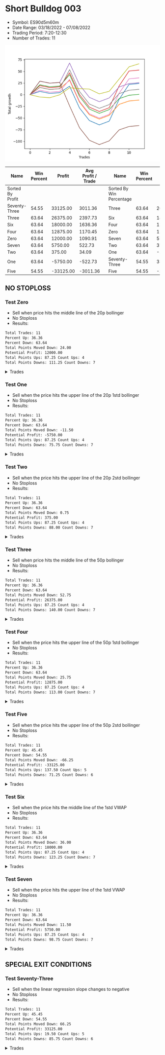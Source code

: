 # Short Bulldog 003 
- Symbol: ES90d5m60m
- Date Range: 03/18/2022 - 07/08/2022
- Trading Period: 7:20-12:30
- Number of Trades: 11

![Plot](ShortBulldog003ES90d5m60m.png)

| Name | Win Percent | Profit | Avg Profit / Trade |     | Name | Win Percent | Profit | Avg Profit / Trade |
| ---- | ----------- | ------ | ------------------ | --- | ---- | ----------- | ------ | ------------------ |
| Sorted By <br> Profit | | | | | Sorted By <br> Win Percentage ||||
| Seventy-Three | 54.55 | 33125.00 | 3011.36 |     | Three | 63.64 | 26375.00 | 2397.73 |
| Three | 63.64 | 26375.00 | 2397.73 |     | Six | 63.64 | 18000.00 | 1636.36 |
| Six | 63.64 | 18000.00 | 1636.36 |     | Four | 63.64 | 12875.00 | 1170.45 |
| Four | 63.64 | 12875.00 | 1170.45 |     | Zero | 63.64 | 12000.00 | 1090.91 |
| Zero | 63.64 | 12000.00 | 1090.91 |     | Seven | 63.64 | 5750.00 | 522.73 |
| Seven | 63.64 | 5750.00 | 522.73 |     | Two | 63.64 | 375.00 | 34.09 |
| Two | 63.64 | 375.00 | 34.09 |     | One | 63.64 | -5750.00 | -522.73 |
| One | 63.64 | -5750.00 | -522.73 |     | Seventy-Three | 54.55 | 33125.00 | 3011.36 |
| Five | 54.55 | -33125.00 | -3011.36 |     | Five | 54.55 | -33125.00 | -3011.36 |

## NO STOPLOSS

### Test Zero
* Sell when price hits the middle line of the 20p bollinger
* No Stoploss
* Results:
```
Total Trades: 11
Percent Up: 36.36
Percent Down: 63.64
Total Points Moved Down: 24.00
Potential Profit: 12000.00
Total Points Ups: 87.25 Count Ups: 4
Total Points Downs: 111.25 Count Downs: 7
```

<details><summary>Trades</summary>

<code>In: 2022-03-25 07:25:00		Out: 2022-03-25 08:01:45		Total Position Time: 36:45		Total Move Down: 7.00		Total to Date: 7.00</code> <br />
<code>In: 2022-03-28 12:00:00		Out: 2022-03-28 12:46:00		Total Position Time: 46:00		Total Move Down: -4.25		Total to Date: 2.75</code> <br />
<code>In: 2022-04-07 12:15:00		Out: 2022-04-07 12:46:00		Total Position Time: 31:00		Total Move Down: 1.50		Total to Date: 4.25</code> <br />
<code>In: 2022-05-04 11:05:00		Out: 2022-05-04 11:07:15		Total Position Time: 02:15		Total Move Down: 14.00		Total to Date: 18.25</code> <br />
<code>In: 2022-05-04 11:55:00		Out: 2022-05-04 12:46:00		Total Position Time: 51:00		Total Move Down: -46.75		Total to Date: -28.50</code> <br />
<code>In: 2022-05-04 12:15:00		Out: 2022-05-04 12:46:00		Total Position Time: 31:00		Total Move Down: -27.00		Total to Date: -55.50</code> <br />
<code>In: 2022-05-25 11:35:00		Out: 2022-05-25 12:35:55		Total Position Time: 60:55		Total Move Down: -9.25		Total to Date: -64.75</code> <br />
<code>In: 2022-05-31 09:05:00		Out: 2022-05-31 10:05:55		Total Position Time: 60:55		Total Move Down: 8.00		Total to Date: -56.75</code> <br />
<code>In: 2022-06-15 11:45:00		Out: 2022-06-15 11:58:05		Total Position Time: 13:05		Total Move Down: 46.75		Total to Date: -10.00</code> <br />
<code>In: 2022-06-15 11:50:00		Out: 2022-06-15 11:58:05		Total Position Time: 08:05		Total Move Down: 32.00		Total to Date: 22.00</code> <br />
<code>In: 2022-07-06 11:45:00		Out: 2022-07-06 12:45:55		Total Position Time: 60:55		Total Move Down: 2.00		Total to Date: 24.00</code> <br />


</details>

### Test One
* Sell when the price hits the upper line of the 20p 1std bollinger
* No Stoploss
* Results:
```
Total Trades: 11
Percent Up: 36.36
Percent Down: 63.64
Total Points Moved Down: -11.50
Potential Profit: -5750.00
Total Points Ups: 87.25 Count Ups: 4
Total Points Downs: 75.75 Count Downs: 7
```

<details><summary>Trades</summary>

<code>In: 2022-03-25 07:25:00		Out: 2022-03-25 08:09:20		Total Position Time: 44:20		Total Move Down: 15.50		Total to Date: 15.50</code> <br />
<code>In: 2022-03-28 12:00:00		Out: 2022-03-28 12:46:00		Total Position Time: 46:00		Total Move Down: -4.25		Total to Date: 11.25</code> <br />
<code>In: 2022-04-07 12:15:00		Out: 2022-04-07 12:46:00		Total Position Time: 31:00		Total Move Down: 1.50		Total to Date: 12.75</code> <br />
<code>In: 2022-05-04 11:05:00		Out: 2022-05-04 11:07:20		Total Position Time: 02:20		Total Move Down: 18.00		Total to Date: 30.75</code> <br />
<code>In: 2022-05-04 11:55:00		Out: 2022-05-04 12:46:00		Total Position Time: 51:00		Total Move Down: -46.75		Total to Date: -16.00</code> <br />
<code>In: 2022-05-04 12:15:00		Out: 2022-05-04 12:46:00		Total Position Time: 31:00		Total Move Down: -27.00		Total to Date: -43.00</code> <br />
<code>In: 2022-05-25 11:35:00		Out: 2022-05-25 12:35:55		Total Position Time: 60:55		Total Move Down: -9.25		Total to Date: -52.25</code> <br />
<code>In: 2022-05-31 09:05:00		Out: 2022-05-31 10:05:55		Total Position Time: 60:55		Total Move Down: 8.00		Total to Date: -44.25</code> <br />
<code>In: 2022-06-15 11:45:00		Out: 2022-06-15 12:45:55		Total Position Time: 60:55		Total Move Down: 23.50		Total to Date: -20.75</code> <br />
<code>In: 2022-06-15 11:50:00		Out: 2022-06-15 12:46:00		Total Position Time: 56:00		Total Move Down: 7.25		Total to Date: -13.50</code> <br />
<code>In: 2022-07-06 11:45:00		Out: 2022-07-06 12:45:55		Total Position Time: 60:55		Total Move Down: 2.00		Total to Date: -11.50</code> <br />


</details>

### Test Two
* Sell when the price hits the upper line of the 20p 2std bollinger
* No Stoploss
* Results:
```
Total Trades: 11
Percent Up: 36.36
Percent Down: 63.64
Total Points Moved Down: 0.75
Potential Profit: 375.00
Total Points Ups: 87.25 Count Ups: 4
Total Points Downs: 88.00 Count Downs: 7
```

<details><summary>Trades</summary>

<code>In: 2022-03-25 07:25:00		Out: 2022-03-25 08:10:45		Total Position Time: 45:45		Total Move Down: 21.25		Total to Date: 21.25</code> <br />
<code>In: 2022-03-28 12:00:00		Out: 2022-03-28 12:46:00		Total Position Time: 46:00		Total Move Down: -4.25		Total to Date: 17.00</code> <br />
<code>In: 2022-04-07 12:15:00		Out: 2022-04-07 12:46:00		Total Position Time: 31:00		Total Move Down: 1.50		Total to Date: 18.50</code> <br />
<code>In: 2022-05-04 11:05:00		Out: 2022-05-04 11:07:40		Total Position Time: 02:40		Total Move Down: 24.50		Total to Date: 43.00</code> <br />
<code>In: 2022-05-04 11:55:00		Out: 2022-05-04 12:46:00		Total Position Time: 51:00		Total Move Down: -46.75		Total to Date: -3.75</code> <br />
<code>In: 2022-05-04 12:15:00		Out: 2022-05-04 12:46:00		Total Position Time: 31:00		Total Move Down: -27.00		Total to Date: -30.75</code> <br />
<code>In: 2022-05-25 11:35:00		Out: 2022-05-25 12:35:55		Total Position Time: 60:55		Total Move Down: -9.25		Total to Date: -40.00</code> <br />
<code>In: 2022-05-31 09:05:00		Out: 2022-05-31 10:05:55		Total Position Time: 60:55		Total Move Down: 8.00		Total to Date: -32.00</code> <br />
<code>In: 2022-06-15 11:45:00		Out: 2022-06-15 12:45:55		Total Position Time: 60:55		Total Move Down: 23.50		Total to Date: -8.50</code> <br />
<code>In: 2022-06-15 11:50:00		Out: 2022-06-15 12:46:00		Total Position Time: 56:00		Total Move Down: 7.25		Total to Date: -1.25</code> <br />
<code>In: 2022-07-06 11:45:00		Out: 2022-07-06 12:45:55		Total Position Time: 60:55		Total Move Down: 2.00		Total to Date: 0.75</code> <br />


</details>

### Test Three
* Sell when price hits the middle line of the 50p bollinger
* No Stoploss
* Results:
```
Total Trades: 11
Percent Up: 36.36
Percent Down: 63.64
Total Points Moved Down: 52.75
Potential Profit: 26375.00
Total Points Ups: 87.25 Count Ups: 4
Total Points Downs: 140.00 Count Downs: 7
```

<details><summary>Trades</summary>

<code>In: 2022-03-25 07:25:00		Out: 2022-03-25 08:10:15		Total Position Time: 45:15		Total Move Down: 19.50		Total to Date: 19.50</code> <br />
<code>In: 2022-03-28 12:00:00		Out: 2022-03-28 12:46:00		Total Position Time: 46:00		Total Move Down: -4.25		Total to Date: 15.25</code> <br />
<code>In: 2022-04-07 12:15:00		Out: 2022-04-07 12:46:00		Total Position Time: 31:00		Total Move Down: 1.50		Total to Date: 16.75</code> <br />
<code>In: 2022-05-04 11:05:00		Out: 2022-05-04 11:20:50		Total Position Time: 15:50		Total Move Down: 30.25		Total to Date: 47.00</code> <br />
<code>In: 2022-05-04 11:55:00		Out: 2022-05-04 12:46:00		Total Position Time: 51:00		Total Move Down: -46.75		Total to Date: 0.25</code> <br />
<code>In: 2022-05-04 12:15:00		Out: 2022-05-04 12:46:00		Total Position Time: 31:00		Total Move Down: -27.00		Total to Date: -26.75</code> <br />
<code>In: 2022-05-25 11:35:00		Out: 2022-05-25 12:35:55		Total Position Time: 60:55		Total Move Down: -9.25		Total to Date: -36.00</code> <br />
<code>In: 2022-05-31 09:05:00		Out: 2022-05-31 10:05:55		Total Position Time: 60:55		Total Move Down: 8.00		Total to Date: -28.00</code> <br />
<code>In: 2022-06-15 11:45:00		Out: 2022-06-15 11:58:05		Total Position Time: 13:05		Total Move Down: 46.75		Total to Date: 18.75</code> <br />
<code>In: 2022-06-15 11:50:00		Out: 2022-06-15 11:58:05		Total Position Time: 08:05		Total Move Down: 32.00		Total to Date: 50.75</code> <br />
<code>In: 2022-07-06 11:45:00		Out: 2022-07-06 12:45:55		Total Position Time: 60:55		Total Move Down: 2.00		Total to Date: 52.75</code> <br />


</details>

### Test Four
* Sell when the price hits the upper line of the 50p 1std bollinger
* No Stoploss
* Results:
```
Total Trades: 11
Percent Up: 36.36
Percent Down: 63.64
Total Points Moved Down: 25.75
Potential Profit: 12875.00
Total Points Ups: 87.25 Count Ups: 4
Total Points Downs: 113.00 Count Downs: 7
```

<details><summary>Trades</summary>

<code>In: 2022-03-25 07:25:00		Out: 2022-03-25 08:25:55		Total Position Time: 60:55		Total Move Down: 29.00		Total to Date: 29.00</code> <br />
<code>In: 2022-03-28 12:00:00		Out: 2022-03-28 12:46:00		Total Position Time: 46:00		Total Move Down: -4.25		Total to Date: 24.75</code> <br />
<code>In: 2022-04-07 12:15:00		Out: 2022-04-07 12:46:00		Total Position Time: 31:00		Total Move Down: 1.50		Total to Date: 26.25</code> <br />
<code>In: 2022-05-04 11:05:00		Out: 2022-05-04 11:34:10		Total Position Time: 29:10		Total Move Down: 41.75		Total to Date: 68.00</code> <br />
<code>In: 2022-05-04 11:55:00		Out: 2022-05-04 12:46:00		Total Position Time: 51:00		Total Move Down: -46.75		Total to Date: 21.25</code> <br />
<code>In: 2022-05-04 12:15:00		Out: 2022-05-04 12:46:00		Total Position Time: 31:00		Total Move Down: -27.00		Total to Date: -5.75</code> <br />
<code>In: 2022-05-25 11:35:00		Out: 2022-05-25 12:35:55		Total Position Time: 60:55		Total Move Down: -9.25		Total to Date: -15.00</code> <br />
<code>In: 2022-05-31 09:05:00		Out: 2022-05-31 10:05:55		Total Position Time: 60:55		Total Move Down: 8.00		Total to Date: -7.00</code> <br />
<code>In: 2022-06-15 11:45:00		Out: 2022-06-15 12:45:55		Total Position Time: 60:55		Total Move Down: 23.50		Total to Date: 16.50</code> <br />
<code>In: 2022-06-15 11:50:00		Out: 2022-06-15 12:46:00		Total Position Time: 56:00		Total Move Down: 7.25		Total to Date: 23.75</code> <br />
<code>In: 2022-07-06 11:45:00		Out: 2022-07-06 12:45:55		Total Position Time: 60:55		Total Move Down: 2.00		Total to Date: 25.75</code> <br />


</details>

### Test Five
* Sell when the price hits the upper line of the 50p 2std bollinger
* No Stoploss
* Results:
```
Total Trades: 11
Percent Up: 45.45
Percent Down: 54.55
Total Points Moved Down: -66.25
Potential Profit: -33125.00
Total Points Ups: 137.50 Count Ups: 5
Total Points Downs: 71.25 Count Downs: 6
```

<details><summary>Trades</summary>

<code>In: 2022-03-25 07:25:00		Out: 2022-03-25 08:25:55		Total Position Time: 60:55		Total Move Down: 29.00		Total to Date: 29.00</code> <br />
<code>In: 2022-03-28 12:00:00		Out: 2022-03-28 12:46:00		Total Position Time: 46:00		Total Move Down: -4.25		Total to Date: 24.75</code> <br />
<code>In: 2022-04-07 12:15:00		Out: 2022-04-07 12:46:00		Total Position Time: 31:00		Total Move Down: 1.50		Total to Date: 26.25</code> <br />
<code>In: 2022-05-04 11:05:00		Out: 2022-05-04 12:05:55		Total Position Time: 60:55		Total Move Down: -50.25		Total to Date: -24.00</code> <br />
<code>In: 2022-05-04 11:55:00		Out: 2022-05-04 12:46:00		Total Position Time: 51:00		Total Move Down: -46.75		Total to Date: -70.75</code> <br />
<code>In: 2022-05-04 12:15:00		Out: 2022-05-04 12:46:00		Total Position Time: 31:00		Total Move Down: -27.00		Total to Date: -97.75</code> <br />
<code>In: 2022-05-25 11:35:00		Out: 2022-05-25 12:35:55		Total Position Time: 60:55		Total Move Down: -9.25		Total to Date: -107.00</code> <br />
<code>In: 2022-05-31 09:05:00		Out: 2022-05-31 10:05:55		Total Position Time: 60:55		Total Move Down: 8.00		Total to Date: -99.00</code> <br />
<code>In: 2022-06-15 11:45:00		Out: 2022-06-15 12:45:55		Total Position Time: 60:55		Total Move Down: 23.50		Total to Date: -75.50</code> <br />
<code>In: 2022-06-15 11:50:00		Out: 2022-06-15 12:46:00		Total Position Time: 56:00		Total Move Down: 7.25		Total to Date: -68.25</code> <br />
<code>In: 2022-07-06 11:45:00		Out: 2022-07-06 12:45:55		Total Position Time: 60:55		Total Move Down: 2.00		Total to Date: -66.25</code> <br />


</details>

### Test Six
* Sell when the price hits the middle line of the 1std VWAP
* No Stoploss
* Results:
```
Total Trades: 11
Percent Up: 36.36
Percent Down: 63.64
Total Points Moved Down: 36.00
Potential Profit: 18000.00
Total Points Ups: 87.25 Count Ups: 4
Total Points Downs: 123.25 Count Downs: 7
```

<details><summary>Trades</summary>

<code>In: 2022-03-25 07:25:00		Out: 2022-03-25 08:08:15		Total Position Time: 43:15		Total Move Down: 9.50		Total to Date: 9.50</code> <br />
<code>In: 2022-03-28 12:00:00		Out: 2022-03-28 12:46:00		Total Position Time: 46:00		Total Move Down: -4.25		Total to Date: 5.25</code> <br />
<code>In: 2022-04-07 12:15:00		Out: 2022-04-07 12:46:00		Total Position Time: 31:00		Total Move Down: 1.50		Total to Date: 6.75</code> <br />
<code>In: 2022-05-04 11:05:00		Out: 2022-05-04 11:20:20		Total Position Time: 15:20		Total Move Down: 26.00		Total to Date: 32.75</code> <br />
<code>In: 2022-05-04 11:55:00		Out: 2022-05-04 12:46:00		Total Position Time: 51:00		Total Move Down: -46.75		Total to Date: -14.00</code> <br />
<code>In: 2022-05-04 12:15:00		Out: 2022-05-04 12:46:00		Total Position Time: 31:00		Total Move Down: -27.00		Total to Date: -41.00</code> <br />
<code>In: 2022-05-25 11:35:00		Out: 2022-05-25 12:35:55		Total Position Time: 60:55		Total Move Down: -9.25		Total to Date: -50.25</code> <br />
<code>In: 2022-05-31 09:05:00		Out: 2022-05-31 10:05:55		Total Position Time: 60:55		Total Move Down: 8.00		Total to Date: -42.25</code> <br />
<code>In: 2022-06-15 11:45:00		Out: 2022-06-15 11:57:55		Total Position Time: 12:55		Total Move Down: 45.50		Total to Date: 3.25</code> <br />
<code>In: 2022-06-15 11:50:00		Out: 2022-06-15 11:57:55		Total Position Time: 07:55		Total Move Down: 30.75		Total to Date: 34.00</code> <br />
<code>In: 2022-07-06 11:45:00		Out: 2022-07-06 12:45:55		Total Position Time: 60:55		Total Move Down: 2.00		Total to Date: 36.00</code> <br />


</details>

### Test Seven
* Sell when the price hits the upper line of the 1std VWAP
* No Stoploss
* Results:
```
Total Trades: 11
Percent Up: 36.36
Percent Down: 63.64
Total Points Moved Down: 11.50
Potential Profit: 5750.00
Total Points Ups: 87.25 Count Ups: 4
Total Points Downs: 98.75 Count Downs: 7
```

<details><summary>Trades</summary>

<code>In: 2022-03-25 07:25:00		Out: 2022-03-25 08:09:20		Total Position Time: 44:20		Total Move Down: 15.50		Total to Date: 15.50</code> <br />
<code>In: 2022-03-28 12:00:00		Out: 2022-03-28 12:46:00		Total Position Time: 46:00		Total Move Down: -4.25		Total to Date: 11.25</code> <br />
<code>In: 2022-04-07 12:15:00		Out: 2022-04-07 12:46:00		Total Position Time: 31:00		Total Move Down: 1.50		Total to Date: 12.75</code> <br />
<code>In: 2022-05-04 11:05:00		Out: 2022-05-04 11:34:05		Total Position Time: 29:05		Total Move Down: 41.00		Total to Date: 53.75</code> <br />
<code>In: 2022-05-04 11:55:00		Out: 2022-05-04 12:46:00		Total Position Time: 51:00		Total Move Down: -46.75		Total to Date: 7.00</code> <br />
<code>In: 2022-05-04 12:15:00		Out: 2022-05-04 12:46:00		Total Position Time: 31:00		Total Move Down: -27.00		Total to Date: -20.00</code> <br />
<code>In: 2022-05-25 11:35:00		Out: 2022-05-25 12:35:55		Total Position Time: 60:55		Total Move Down: -9.25		Total to Date: -29.25</code> <br />
<code>In: 2022-05-31 09:05:00		Out: 2022-05-31 10:05:55		Total Position Time: 60:55		Total Move Down: 8.00		Total to Date: -21.25</code> <br />
<code>In: 2022-06-15 11:45:00		Out: 2022-06-15 12:45:55		Total Position Time: 60:55		Total Move Down: 23.50		Total to Date: 2.25</code> <br />
<code>In: 2022-06-15 11:50:00		Out: 2022-06-15 12:46:00		Total Position Time: 56:00		Total Move Down: 7.25		Total to Date: 9.50</code> <br />
<code>In: 2022-07-06 11:45:00		Out: 2022-07-06 12:45:55		Total Position Time: 60:55		Total Move Down: 2.00		Total to Date: 11.50</code> <br />


</details>

## SPECIAL EXIT CONDITIONS 

### Test Seventy-Three
* Sell when the linear regression slope changes to negative
* No Stoploss
* Results:
```
Total Trades: 11
Percent Up: 45.45
Percent Down: 54.55
Total Points Moved Down: 66.25
Potential Profit: 33125.00
Total Points Ups: 19.50 Count Ups: 5
Total Points Downs: 85.75 Count Downs: 6
```

<details><summary>Trades</summary>

<code>In: 2022-03-25 07:25:00		Out: 2022-03-25 07:44:05		Total Position Time: 19:05		Total Move Down: -5.00		Total to Date: -5.00</code> <br />
<code>In: 2022-03-28 12:00:00		Out: 2022-03-28 12:26:05		Total Position Time: 26:05		Total Move Down: -1.50		Total to Date: -6.50</code> <br />
<code>In: 2022-04-07 12:15:00		Out: 2022-04-07 12:20:05		Total Position Time: 05:05		Total Move Down: 6.25		Total to Date: -0.25</code> <br />
<code>In: 2022-05-04 11:05:00		Out: 2022-05-04 11:11:05		Total Position Time: 06:05		Total Move Down: 15.00		Total to Date: 14.75</code> <br />
<code>In: 2022-05-04 11:55:00		Out: 2022-05-04 12:07:05		Total Position Time: 12:05		Total Move Down: -1.75		Total to Date: 13.00</code> <br />
<code>In: 2022-05-04 12:15:00		Out: 2022-05-04 12:23:05		Total Position Time: 08:05		Total Move Down: -1.00		Total to Date: 12.00</code> <br />
<code>In: 2022-05-25 11:35:00		Out: 2022-05-25 12:01:05		Total Position Time: 26:05		Total Move Down: -10.25		Total to Date: 1.75</code> <br />
<code>In: 2022-05-31 09:05:00		Out: 2022-05-31 09:11:05		Total Position Time: 06:05		Total Move Down: 5.50		Total to Date: 7.25</code> <br />
<code>In: 2022-06-15 11:45:00		Out: 2022-06-15 12:09:05		Total Position Time: 24:05		Total Move Down: 26.25		Total to Date: 33.50</code> <br />
<code>In: 2022-06-15 11:50:00		Out: 2022-06-15 12:13:05		Total Position Time: 23:05		Total Move Down: 26.25		Total to Date: 59.75</code> <br />
<code>In: 2022-07-06 11:45:00		Out: 2022-07-06 12:08:05		Total Position Time: 23:05		Total Move Down: 6.50		Total to Date: 66.25</code> <br />


</details>